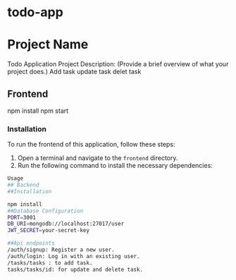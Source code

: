 # todo-app
# Project Name
Todo Application
Project Description: (Provide a brief overview of what your project does.)
Add task update task delet task 
## Frontend
npm install
npm start
### Installation

To run the frontend of this application, follow these steps:

1. Open a terminal and navigate to the `frontend` directory.
2. Run the following command to install the necessary dependencies:

```bash
Usage
## Backend
##Installation

npm install
##Database Configuration
PORT=3001
DB_URI=mongodb://localhost:27017/user
JWT_SECRET=your-secret-key

##Api endpoints
/auth/signup: Register a new user.
/auth/login: Log in with an existing user.
/tasks/tasks : to add task.
tasks/tasks/id: for update and delete task.
